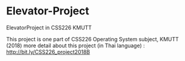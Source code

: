 # Elevator-Project
ElevatorProject in CSS226 KMUTT

This project is one part of CSS226 Operating System subject, KMUTT (2018)
more detail about this project (in Thai language) : http://bit.ly/CSS226_project2018B
